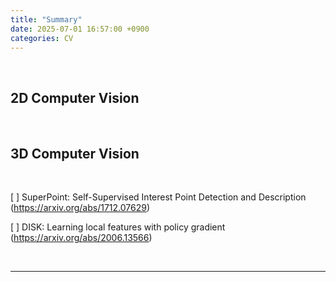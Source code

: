 ```yaml
---
title: "Summary"
date: 2025-07-01 16:57:00 +0900
categories: CV
---
```


&nbsp;

## 2D Computer Vision

<br>

## 3D Computer Vision

<br>

[ ] SuperPoint: Self-Supervised Interest Point Detection and Description
(https://arxiv.org/abs/1712.07629)

[ ] DISK: Learning local features with policy gradient
(https://arxiv.org/abs/2006.13566)

<br>

---

